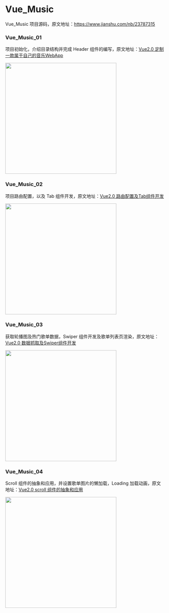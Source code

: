 # Vue_Music

Vue_Music 项目源码，原文地址：https://www.jianshu.com/nb/23787315

### Vue_Music_01

项目初始化，介绍目录结构并完成 Header 组件的编写，原文地址：[Vue2.0 定制一款属于自己的音乐WebApp](https://www.jianshu.com/p/fde852e31cda)

<img src="https://upload-images.jianshu.io/upload_images/1662958-ad4cebfaa5b53171.png?imageMogr2/auto-orient/strip%7CimageView2/2/w/377" width="350">

### Vue_Music_02

项目路由配置，以及 Tab 组件开发，原文地址：[Vue2.0 路由配置及Tab组件开发](https://www.jianshu.com/p/9ea0935421c5)

<img src="https://upload-images.jianshu.io/upload_images/1662958-eb2a00438859228d.gif?imageMogr2/auto-orient/strip" width="350">

### Vue_Music_03

获取轮播图及热门歌单数据，Swiper 组件开发及歌单列表页渲染，原文地址：[Vue2.0 数据抓取及Swiper组件开发](https://www.jianshu.com/p/de4a631f4a4a)

<img src="https://upload-images.jianshu.io/upload_images/1662958-1df52ebcadc2375b.gif?imageMogr2/auto-orient/strip%7CimageView2/2/w/450" width="350">

### Vue_Music_04

Scroll 组件的抽象和应用，并设置歌单图片的懒加载，Loading 加载动画，原文地址：[Vue2.0 scroll 组件的抽象和应用](https://www.jianshu.com/p/b7a61470b79d)

<img src="https://upload-images.jianshu.io/upload_images/1662958-bac835ba589e3447.gif?imageMogr2/auto-orient/strip%7CimageView2/2/w/450" width="350">
